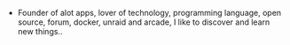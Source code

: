 - Founder of alot apps, lover of technology, programming language, open source, forum, docker, unraid and arcade, I like to discover and learn new things..
  <br>









































